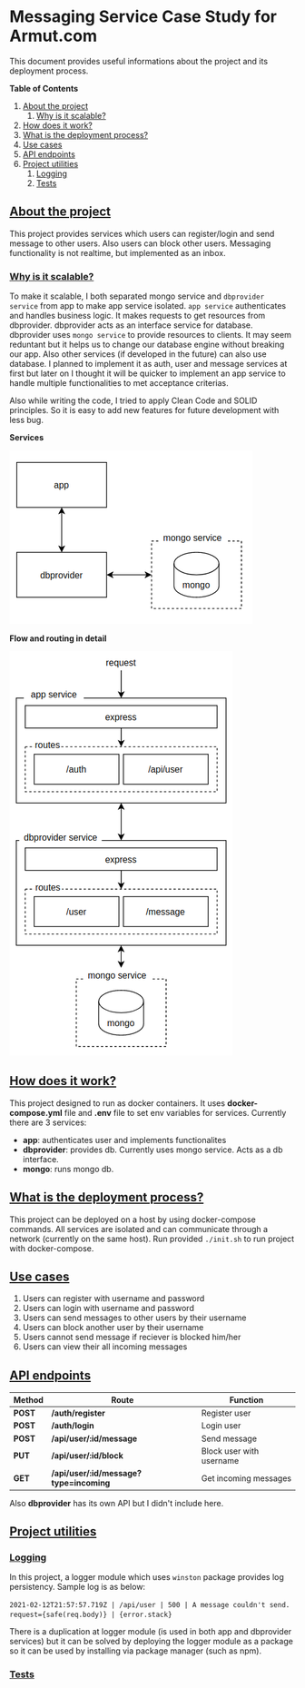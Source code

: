 # Messaging Service Case Study for Armut.com

This document provides useful informations about the project and its deployment process.

**Table of Contents**

1. [About the project](#about-the-project)
    1. [Why is it scalable?](#why-is-it-scalable)
2. [How does it work?](#how-does-it-work)
3. [What is the deployment process?](#what-is-the-deployment-process)
4. [Use cases](#use-cases)
5. [API endpoints](#api-endpoints)
6. [Project utilities](#project-utilities)
    1. [Logging](#logging)
    2. [Tests](#tests)

## [About the project](#about-the-project)

This project provides services which users can register/login and send message to other users. Also users can block other users. Messaging functionality is not realtime, but implemented as an inbox.

### [Why is it scalable?](#why-is-it-scalable)

To make it scalable, I both separated mongo service and `dbprovider service` from app to make app service isolated. `app service` authenticates and handles business logic. It makes requests to get resources from dbprovider. dbprovider acts as an interface service for database. dbprovider uses `mongo service` to provide resources to clients. It may seem reduntant but it helps us to change our database engine without breaking our app. Also other services (if developed in the future) can also use database. I planned to implement it as auth, user and message services at first but later on I thought it will be quicker to implement an app service to handle multiple functionalities to met acceptance criterias.

Also while writing the code, I tried to apply Clean Code and SOLID principles. So it is easy to add new features for future development with less bug.

**Services**

![Services](docs/services.png)

**Flow and routing in detail**

![Flow](docs/flow.png)

## [How does it work?](#how-does-it-work)

This project designed to run as docker containers. It uses **docker-compose.yml** file and **.env** file to set env variables for services. Currently there are 3 services:

-   **app**: authenticates user and implements functionalites
-   **dbprovider**: provides db. Currently uses mongo service. Acts as a db interface.
-   **mongo**: runs mongo db.

## [What is the deployment process?](#what-is-the-deployment-process)

This project can be deployed on a host by using docker-compose commands. All services are isolated and can communicate through a network (currently on the same host). Run provided `./init.sh` to run project with docker-compose.

## [Use cases](#use-cases)

1. Users can register with username and password
2. Users can login with username and password
3. Users can send messages to other users by their username
4. Users can block another user by their username
5. Users cannot send message if reciever is blocked him/her
6. Users can view their all incoming messages

## [API endpoints](#api-endpoints)

| Method   | Route                                   | Function                 |
| -------- | --------------------------------------- | ------------------------ |
| **POST** | **/auth/register**                      | Register user            |
| **POST** | **/auth/login**                         | Login user               |
| **POST** | **/api/user/:id/message**               | Send message             |
| **PUT**  | **/api/user/:id/block**                 | Block user with username |
| **GET**  | **/api/user/:id/message?type=incoming** | Get incoming messages    |

Also **dbprovider** has its own API but I didn't include here.

## [Project utilities](#project-utilities)

### [Logging](#logging)

In this project, a logger module which uses `winston` package provides log persistency. Sample log is as below:

`2021-02-12T21:57:57.719Z | /api/user | 500 | A message couldn't send. request={safe(req.body)} | {error.stack}`

There is a duplication at logger module (is used in both app and dbprovider services) but it can be solved by deploying the logger module as a package so it can be used by installing via package manager (such as npm). 

### [Tests](#tests)
